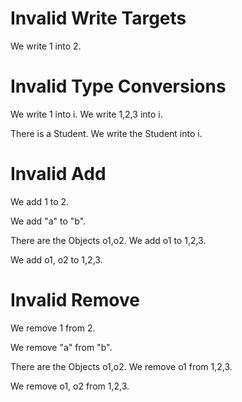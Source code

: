 # Invalid Write Targets

We write 1 into 2.
<!--            ^
error: invalid write target - cannot write into IntLiteral [write.target.invalid]
-->

# Invalid Type Conversions

We write 1 into i.
We write 1,2,3 into i.
<!--     ^
error: cannot assign expression of type 'list of int' to variable 'i' of type 'int' [assign.type]
-->

There is a Student.
We write the Student into i.
<!--         ^
error: cannot assign expression of type 'Student' to variable 'i' of type 'int' [assign.type]
-->

# Invalid Add

We add 1 to 2.
<!--        ^
error: cannot add to 'IntLiteral' - must be a name or attribute access [add.target.not.name]
-->

We add "a" to "b".
<!--          ^
error: cannot add to expression of type 'String' [add.target.type]
-->

There are the Objects o1,o2.
We add o1 to 1,2,3.
<!--   ^
error: cannot add expression of type 'Object' to 'list of int' [add.source.type]
-->

We add o1, o2 to 1,2,3.
<!--   ^
error: cannot add expression of type 'list of Object' to 'list of int' [add.source.type]
-->

# Invalid Remove

We remove 1 from 2.
<!--             ^
error: cannot remove from 'IntLiteral' - must be a name or attribute access [remove.target.not.name]
-->

We remove "a" from "b".
<!--               ^
error: cannot remove from expression of type 'String' [remove.target.type]
-->

There are the Objects o1,o2.
We remove o1 from 1,2,3.
<!--      ^
error: cannot remove expression of type 'Object' from 'list of int' [remove.source.type]
-->

We remove o1, o2 from 1,2,3.
<!--      ^
error: cannot remove expression of type 'list of Object' from 'list of int' [remove.source.type]
-->
